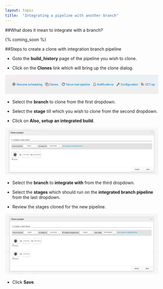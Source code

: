 ```yaml
---
layout: topic
title:  "Integrating a pipeline with another branch"
---
```


##What does it mean to integrate with a branch?

{% coming_soon %}

##Steps to create a clone with integration branch pipeline

  * Goto the **build_history** page of the pipeline you wish to clone.

  * Click on the **Clones** link which will bring up the clone dialog.

  ![IntegratedClone](/assets/images/screenshots/build-history-clone-link.png)

  * Select the **branch** to clone from the first dropdown.

  * Select the **stage** till which you wish to clone from the second dropdown.

  * Click on **Also, setup an integrated build**.

  ![IntegratedClone](/assets/images/screenshots/clone-integration-start.png)

  * Select the **branch** to **integrate with** from the third dropdown.

  * Select the **stages** which should run on the **integrated branch pipeline** from the last dropdown.

  * Review the stages cloned for the new pipeline.

  ![IntegratedClone](/assets/images/screenshots/clone-integration-done.png)

  * Click **Save**.
